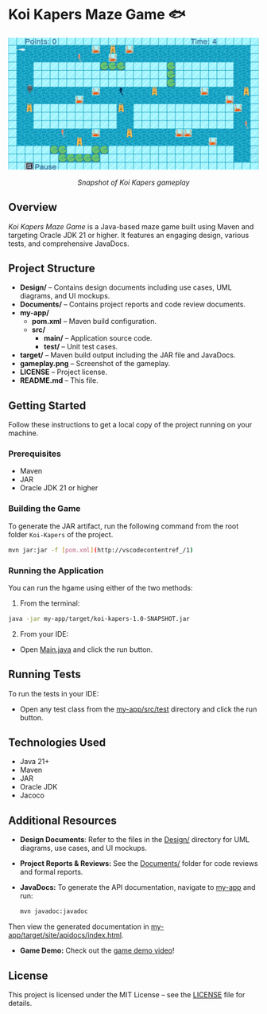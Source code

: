 # Koi Kapers Maze Game 🐟

![Gameplay](images/gameplay.png)

<p align="center"><em>Snapshot of Koi Kapers gameplay</em></p>

## Overview

*Koi Kapers Maze Game* is a Java-based maze game built using Maven and targeting Oracle JDK 21 or higher. It features an engaging design, various tests, and comprehensive JavaDocs.

## Project Structure

- **Design/** – Contains design documents including use cases, UML diagrams, and UI mockups.
- **Documents/** – Contains project reports and code review documents.
- **my-app/**  
  - **pom.xml** – Maven build configuration.  
  - **src/**  
    - **main/** – Application source code.
    - **test/** – Unit test cases.
- **target/** – Maven build output including the JAR file and JavaDocs.
- **gameplay.png** – Screenshot of the gameplay.
- **LICENSE** – Project license.
- **README.md** – This file.

## Getting Started

Follow these instructions to get a local copy of the project running on your machine.

### Prerequisites

- Maven
- JAR
- Oracle JDK 21 or higher

### Building the Game

To generate the JAR artifact, run the following command from the root folder `Koi-Kapers` of the project.

  ```sh
  mvn jar:jar -f [pom.xml](http://vscodecontentref_/1)
  ```

### Running the Application

You can run the hgame using either of the two methods: 

1. From the terminal: 

```sh
java -jar my-app/target/koi-kapers-1.0-SNAPSHOT.jar
```

2. From your IDE: 
- Open [Main.java](my-app/src/main/java/com/mycompany/app/Main.java) and click the run button.


## Running Tests

To run the tests in your IDE: 
  - Open any test class from the [my-app/src/test](my-app/src/test) directory and click the run button.

## Technologies Used

- Java 21+
- Maven 
- JAR
- Oracle JDK
- Jacoco

## Additional Resources

- **Design Documents**: Refer to the files in the [Design/](Design) directory for UML diagrams, use cases, and UI mockups. 
- **Project Reports & Reviews:** See the [Documents/](Documents) folder for code reviews and formal reports. 
- **JavaDocs:** To generate the API documentation, navigate to [my-app](my-app) and run:
  
  ```sh 
  mvn javadoc:javadoc
  ```
  
Then view the generated documentation in [my-app/target/site/apidocs/index.html](my-app/target/site/apidocs/index.html).
- **Game Demo:** Check out the [game demo video](https://youtu.be/cZQ1i3oe57I)!

## License

This project is licensed under the MIT License – see the [LICENSE](LICENSE) file for details.
